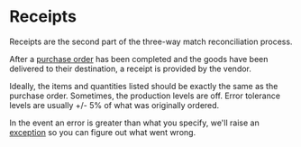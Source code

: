 # Receipts
Receipts are the second part of the three-way match reconciliation process. 

After a [purchase order](/records/purchase_orders) has been completed and the goods have been delivered to their destination, a receipt is provided by the vendor. 

Ideally, the items and quantities listed should be exactly the same as the purchase order. Sometimes, the production levels are off. Error tolerance levels are usually +/- 5% of what was originally ordered. 

In the event an error is greater than what you specify, we'll raise an [exception](/exceptions/three-way-match) so you can figure out what went wrong.
